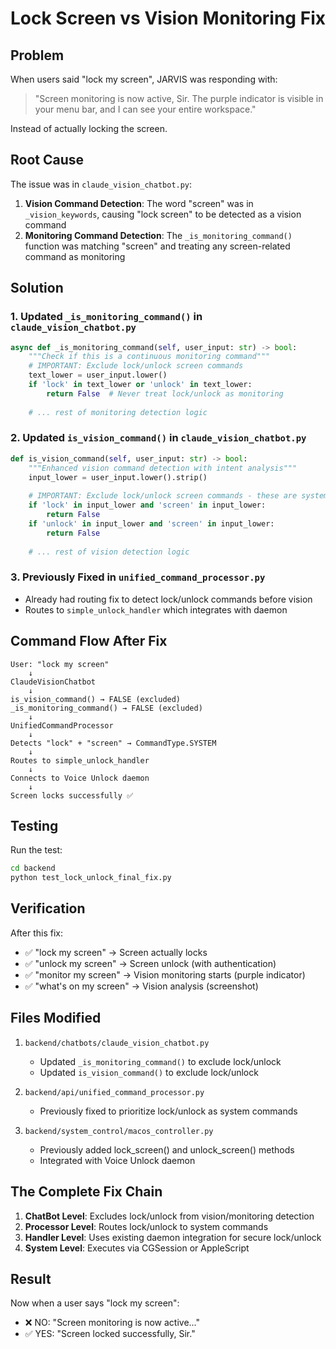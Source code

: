 # Lock Screen vs Vision Monitoring Fix

## Problem
When users said "lock my screen", JARVIS was responding with:
> "Screen monitoring is now active, Sir. The purple indicator is visible in your menu bar, and I can see your entire workspace."

Instead of actually locking the screen.

## Root Cause
The issue was in `claude_vision_chatbot.py`:

1. **Vision Command Detection**: The word "screen" was in `_vision_keywords`, causing "lock screen" to be detected as a vision command
2. **Monitoring Command Detection**: The `_is_monitoring_command()` function was matching "screen" and treating any screen-related command as monitoring

## Solution

### 1. Updated `_is_monitoring_command()` in `claude_vision_chatbot.py`
```python
async def _is_monitoring_command(self, user_input: str) -> bool:
    """Check if this is a continuous monitoring command"""
    # IMPORTANT: Exclude lock/unlock screen commands
    text_lower = user_input.lower()
    if 'lock' in text_lower or 'unlock' in text_lower:
        return False  # Never treat lock/unlock as monitoring
    
    # ... rest of monitoring detection logic
```

### 2. Updated `is_vision_command()` in `claude_vision_chatbot.py`
```python
def is_vision_command(self, user_input: str) -> bool:
    """Enhanced vision command detection with intent analysis"""
    input_lower = user_input.lower().strip()
    
    # IMPORTANT: Exclude lock/unlock screen commands - these are system commands
    if 'lock' in input_lower and 'screen' in input_lower:
        return False
    if 'unlock' in input_lower and 'screen' in input_lower:
        return False
    
    # ... rest of vision detection logic
```

### 3. Previously Fixed in `unified_command_processor.py`
- Already had routing fix to detect lock/unlock commands before vision
- Routes to `simple_unlock_handler` which integrates with daemon

## Command Flow After Fix

```
User: "lock my screen"
    ↓
ClaudeVisionChatbot
    ↓
is_vision_command() → FALSE (excluded)
_is_monitoring_command() → FALSE (excluded)
    ↓
UnifiedCommandProcessor
    ↓
Detects "lock" + "screen" → CommandType.SYSTEM
    ↓
Routes to simple_unlock_handler
    ↓
Connects to Voice Unlock daemon
    ↓
Screen locks successfully ✅
```

## Testing

Run the test:
```bash
cd backend
python test_lock_unlock_final_fix.py
```

## Verification

After this fix:
- ✅ "lock my screen" → Screen actually locks
- ✅ "unlock my screen" → Screen unlock (with authentication)
- ✅ "monitor my screen" → Vision monitoring starts (purple indicator)
- ✅ "what's on my screen" → Vision analysis (screenshot)

## Files Modified

1. `backend/chatbots/claude_vision_chatbot.py`
   - Updated `_is_monitoring_command()` to exclude lock/unlock
   - Updated `is_vision_command()` to exclude lock/unlock

2. `backend/api/unified_command_processor.py`
   - Previously fixed to prioritize lock/unlock as system commands

3. `backend/system_control/macos_controller.py`
   - Previously added lock_screen() and unlock_screen() methods
   - Integrated with Voice Unlock daemon

## The Complete Fix Chain

1. **ChatBot Level**: Excludes lock/unlock from vision/monitoring detection
2. **Processor Level**: Routes lock/unlock to system commands
3. **Handler Level**: Uses existing daemon integration for secure lock/unlock
4. **System Level**: Executes via CGSession or AppleScript

## Result

Now when a user says "lock my screen":
- ❌ NO: "Screen monitoring is now active..."
- ✅ YES: "Screen locked successfully, Sir."